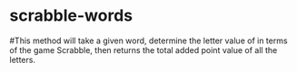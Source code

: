 # scrabble-words
#This method will take a given word, determine the letter value of in terms of the game Scrabble, then returns the total added point value of all the letters.
